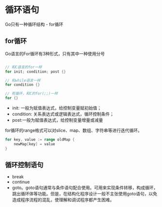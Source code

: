 # 循环语句

Go只有一种循环结构 - for循环



## for循环

Go语言的For循环有3种形式，只有其中一种使用分号

```go

// 和C语言的for一样
for init; condition; post {}

// 和while语言一样
for condition {}

// 死循环，和C的for(;;)一样
for {}
```

- init: 一般为赋值表达式，给控制变量赋初始值；
- condition: 关系表达式或逻辑表达式，循环控制条件；
- post:一般为赋值表达式，给控制变量增量或减量



for循环的range格式可以对slice、map、数组、字符串等进行迭代循环。

```go
for key, value := range oldMap {
    newMap[key] = value
}
```



## 循环控制语句

- break
- continue
- goto。goto语句通常与条件语句配合使用。可用来实现条件转移，构成循环，跳出循环体等功能。但是，在结构化程序设计一般不主张使用goto语句，以免造成程序流程的混乱，使理解和调试程序都产生困难。